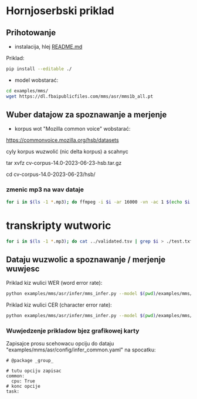 # Hornjoserbski priklad

## Prihotowanje

- instalacija, hlej [README.md](README.md)

Priklad:

```bash
pip install --editable ./
```


- model wobstarać:

```bash
cd examples/mms/
wget https://dl.fbaipublicfiles.com/mms/asr/mms1b_all.pt
```

## Wuber datajow za spoznawanje a merjenje

- korpus wot "Mozilla common voice" wobstarać:

https://commonvoice.mozilla.org/hsb/datasets 

cyly korpus wuzwolić (nic delta korpus) a scahnyc

tar xvfz cv-corpus-14.0-2023-06-23-hsb.tar.gz

cd cv-corpus-14.0-2023-06-23/hsb/

### zmenic mp3 na wav dataje

```bash
for i in $(ls -1 *.mp3); do ffmpeg -i $i -ar 16000 -vn -ac 1 $(echo $i | sed -e s/\.mp3/\.wav/) ; done
```

# transkripty wutworic

```bash
for i in $(ls -1 *.mp3); do cat ../validated.tsv | grep $i > ./test.txt; IFS=$'\t' read -a myArray < ./test.txt; echo "${myArray[2]}" > $(echo $i | sed -e s/\.mp3/\.trl/ ) ; done
```

## Dataju wuzwolic a spoznawanje / merjenje wuwjesc

Priklad kiz wulici WER (word error rate):

```bash
python examples/mms/asr/infer/mms_infer.py --model $(pwd)/examples/mms/mms1b_all.pt --lang hsb --audio $(pwd)/../Downloads/cv-corpus-14.0-2023-06-23/hsb/clips/common_voice_hsb_20404866.wav --format letter
```

Priklad kiz wulici CER (character error rate):

```bash
python examples/mms/asr/infer/mms_infer.py --model $(pwd)/examples/mms/mms1b_all.pt --lang hsb --audio $(pwd)/../Downloads/cv-corpus-14.0-2023-06-23/hsb/clips/common_voice_hsb_20404866.wav  --format none
```

### Wuwjedzenje prikladow bjez grafikowej karty

Zapisajce prosu scehowacu opciju do dataju "examples/mms/asr/config/infer_common.yaml" na spocatku:

```code
# @package _group_

# tutu opciju zapisac
common:
  cpu: True
# konc opcije
task:

```

